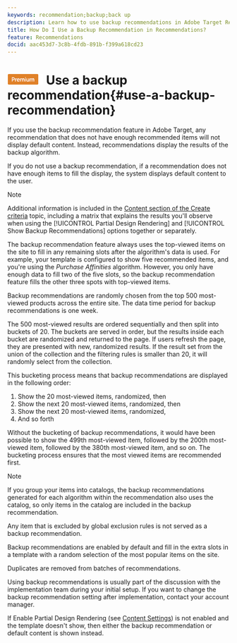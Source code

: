 ```yaml
---
keywords: recommendation;backup;back up
description: Learn how to use backup recommendations in Adobe Target Recommendations. Recommendation that do not have enough recommended items displays the results of the backup algorithm.
title: How Do I Use a Backup Recommendation in Recommendations?
feature: Recommendations
docid: aac453d7-3c8b-4fdb-891b-f399a618cd23
---
```


# ![PREMIUM](/help/assets/premium.png) Use a backup recommendation{#use-a-backup-recommendation}

If you use the backup recommendation feature in Adobe Target, any recommendation that does not have enough recommended items will not display default content. Instead, recommendations display the results of the backup algorithm.

If you do not use a backup recommendation, if a recommendation does not have enough items to fill the display, the system displays default content to the user.

>[!NOTE]
>
>Additional information is included in the [Content section of the Create criteria](/help/c-recommendations/c-algorithms/create-new-algorithm.md#content) topic, including a matrix that explains the results you'll observe when using the [!UICONTROL Partial Design Rendering] and [!UICONTROL Show Backup Recommendations] options together or separately.

The backup recommendation feature always uses the top-viewed items on the site to fill in any remaining slots after the algorithm's data is used. For example, your template is configured to show five recommended items, and you're using the *Purchase Affinities* algorithm. However, you only have enough data to fill two of the five slots, so the backup recommendation feature fills the other three spots with top-viewed items.

Backup recommendations are randomly chosen from the top 500 most-viewed products across the entire site. The data time period for backup recommendations is one week.

The 500 most-viewed results are ordered sequentially and then split into buckets of 20. The buckets are served in order, but the results inside each bucket are randomized and returned to the page. If users refresh the page, they are presented with new, randomized results. If the result set from the union of the collection and the filtering rules is smaller than 20, it will randomly select from the collection.

This bucketing process means that backup recommendations are displayed in the following order:

1. Show the 20 most-viewed items, randomized, then 
1. Show the next 20 most-viewed items, randomized, then 
1. Show the next 20 most-viewed items, randomized, 
1. And so forth

Without the bucketing of backup recommendations, it would have been possible to show the 499th most-viewed item, followed by the 200th most-viewed item, followed by the 380th most-viewed item, and so on. The bucketing process ensures that the most viewed items are recommended first.

>[!NOTE]
>
>If you group your items into catalogs, the backup recommendations generated for each algorithm within the recommendation also uses the catalog, so only items in the catalog are included in the backup recommendation.

Any item that is excluded by global exclusion rules is not served as a backup recommendation.

Backup recommendations are enabled by default and fill in the extra slots in a template with a random selection of the most popular items on the site.

Duplicates are removed from batches of recommendations.

Using backup recommendations is usually part of the discussion with the implementation team during your initial setup. If you want to change the backup recommendation setting after implementation, contact your account manager.

If Enable Partial Design Rendering (see [Content Settings](/help/c-recommendations/c-algorithms/create-new-algorithm.md#content)) is not enabled and the template doesn't show, then either the backup recommendation or default content is shown instead. 
